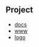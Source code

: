 
## Project

+ [docs](http://docs.apifunc.com)
+ [www](http://www.apifunc.com)
+ [logo](http://logo.apifunc.com)
